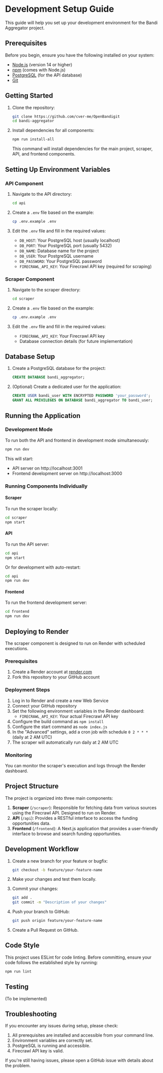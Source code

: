 # Development Setup Guide

This guide will help you set up your development environment for the Bandi Aggregator project.

## Prerequisites

Before you begin, ensure you have the following installed on your system:

- [Node.js](https://nodejs.org/) (version 14 or higher)
- [npm](https://www.npmjs.com/) (comes with Node.js)
- [PostgreSQL](https://www.postgresql.org/) (for the API database)
- [Git](https://git-scm.com/)

## Getting Started

1. Clone the repository:
   ```bash
   git clone https://github.com/cver-me/OpenBandigit
   cd bandi-aggregator
   ```

2. Install dependencies for all components:
   ```bash
   npm run install-all
   ```

   This command will install dependencies for the main project, scraper, API, and frontend components.

## Setting Up Environment Variables

### API Component

1. Navigate to the API directory:
   ```bash
   cd api
   ```

2. Create a `.env` file based on the example:
   ```bash
   cp .env.example .env
   ```

3. Edit the `.env` file and fill in the required values:
   - `DB_HOST`: Your PostgreSQL host (usually localhost)
   - `DB_PORT`: Your PostgreSQL port (usually 5432)
   - `DB_NAME`: Database name for the project
   - `DB_USER`: Your PostgreSQL username
   - `DB_PASSWORD`: Your PostgreSQL password
   - `FIRECRAWL_API_KEY`: Your Firecrawl API key (required for scraping)

### Scraper Component

1. Navigate to the scraper directory:
   ```bash
   cd scraper
   ```

2. Create a `.env` file based on the example:
   ```bash
   cp .env.example .env
   ```

3. Edit the `.env` file and fill in the required values:
   - `FIRECRAWL_API_KEY`: Your Firecrawl API key
   - Database connection details (for future implementation)

## Database Setup

1. Create a PostgreSQL database for the project:
   ```sql
   CREATE DATABASE bandi_aggregator;
   ```

2. (Optional) Create a dedicated user for the application:
   ```sql
   CREATE USER bandi_user WITH ENCRYPTED PASSWORD 'your_password';
   GRANT ALL PRIVILEGES ON DATABASE bandi_aggregator TO bandi_user;
   ```

## Running the Application

### Development Mode

To run both the API and frontend in development mode simultaneously:

```bash
npm run dev
```

This will start:
- API server on http://localhost:3001
- Frontend development server on http://localhost:3000

### Running Components Individually

#### Scraper

To run the scraper locally:

```bash
cd scraper
npm start
```

#### API

To run the API server:

```bash
cd api
npm start
```

Or for development with auto-restart:

```bash
cd api
npm run dev
```

#### Frontend

To run the frontend development server:

```bash
cd frontend
npm run dev
```

## Deploying to Render

The scraper component is designed to run on Render with scheduled executions.

### Prerequisites

1. Create a Render account at [render.com](https://render.com/)
2. Fork this repository to your GitHub account

### Deployment Steps

1. Log in to Render and create a new Web Service
2. Connect your GitHub repository
3. Set the following environment variables in the Render dashboard:
   - `FIRECRAWL_API_KEY`: Your actual Firecrawl API key
4. Configure the build command as `npm install`
5. Configure the start command as `node index.js`
6. In the "Advanced" settings, add a cron job with schedule `0 2 * * *` (daily at 2 AM UTC)
7. The scraper will automatically run daily at 2 AM UTC

### Monitoring

You can monitor the scraper's execution and logs through the Render dashboard.

## Project Structure

The project is organized into three main components:

1. **Scraper** (`/scraper`): Responsible for fetching data from various sources using the Firecrawl API. Designed to run on Render.
2. **API** (`/api`): Provides a RESTful interface to access the funding opportunities data.
3. **Frontend** (`/frontend`): A Next.js application that provides a user-friendly interface to browse and search funding opportunities.

## Development Workflow

1. Create a new branch for your feature or bugfix:
   ```bash
   git checkout -b feature/your-feature-name
   ```

2. Make your changes and test them locally.

3. Commit your changes:
   ```bash
   git add .
   git commit -m "Description of your changes"
   ```

4. Push your branch to GitHub:
   ```bash
   git push origin feature/your-feature-name
   ```

5. Create a Pull Request on GitHub.

## Code Style

This project uses ESLint for code linting. Before committing, ensure your code follows the established style by running:

```bash
npm run lint
```

## Testing

(To be implemented)

## Troubleshooting

If you encounter any issues during setup, please check:

1. All prerequisites are installed and accessible from your command line.
2. Environment variables are correctly set.
3. PostgreSQL is running and accessible.
4. Firecrawl API key is valid.

If you're still having issues, please open a GitHub issue with details about the problem.
